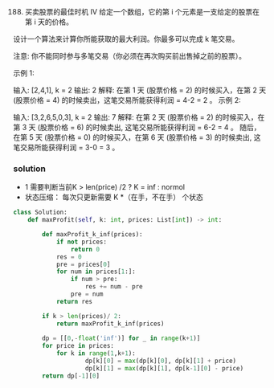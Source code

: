 188. 买卖股票的最佳时机 IV
给定一个数组，它的第 i 个元素是一支给定的股票在第 i 天的价格。

设计一个算法来计算你所能获取的最大利润。你最多可以完成 k 笔交易。

注意: 你不能同时参与多笔交易（你必须在再次购买前出售掉之前的股票）。

示例 1:

输入: [2,4,1], k = 2
输出: 2
解释: 在第 1 天 (股票价格 = 2) 的时候买入，在第 2 天 (股票价格 = 4) 的时候卖出，这笔交易所能获得利润 = 4-2 = 2 。
示例 2:

输入: [3,2,6,5,0,3], k = 2
输出: 7
解释: 在第 2 天 (股票价格 = 2) 的时候买入，在第 3 天 (股票价格 = 6) 的时候卖出, 这笔交易所能获得利润 = 6-2 = 4 。
     随后，在第 5 天 (股票价格 = 0) 的时候买入，在第 6 天 (股票价格 = 3) 的时候卖出, 这笔交易所能获得利润 = 3-0 = 3 。

### solution

+ 1 需要判断当前K  > len(price) /2 ? K = inf : normol
+ 状态压缩：
每次只更新需要 K *（在手，不在手） 个状态


```python
class Solution:
    def maxProfit(self, k: int, prices: List[int]) -> int:

        def maxProfit_k_inf(prices):
            if not prices:
                return 0
            res = 0
            pre = prices[0]
            for num in prices[1:]:
                if num > pre:
                    res += num - pre
                pre = num
            return res

        if k > len(prices)/ 2:
            return maxProfit_k_inf(prices)
        
        dp = [[0,-float('inf')] for _ in range(k+1)]
        for price in prices:
            for k in range(1,k+1):
                    dp[k][0] = max(dp[k][0], dp[k][1] + price)
                    dp[k][1] = max(dp[k][1], dp[k-1][0] - price)
        return dp[-1][0]

```